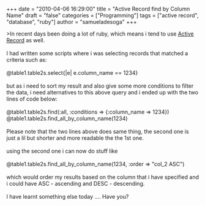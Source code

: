 +++
date = "2010-04-06 16:29:00"
title = "Active Record find by Column Name"
draft = "false"
categories = ["Programming"]
tags = ["active record", "database", "ruby"]
author = "samueladesoga"
+++

&gt;In recent days been doing a lot of ruby, which means i tend to use <a href="http://api.rubyonrails.org/classes/ActiveRecord/Base.html">Active Record</a> as well.<br /><br />I had written some scripts where i was selecting records that matched a criteria such as:<br /><br />@table1.table2s.select{|e| e.column_name == 1234}<br /><br />but as i need to sort my result and also give some more conditions to filter the data, i need alternatives to this above query and i ended up with the two lines of code below:<br /><br />@table1.table2s.find(:all, :conditions =&gt; {:column_name =&gt; 1234})<br />@table1.table2s.find_all_by_column_name(1234)<br /><br />Please note that the two lines above does same thing, the second one is just a lil but shorter and more readable the the 1st one.<br /><br />using the second one i can now do stuff like<br /><br />@table1.table2s.find_all_by_column_name(1234, :order =&gt; "col_2 ASC")<br /><br />which would order my results based on the column that i have specified and i could have ASC - ascending and DESC - descending.<br /><br />I have learnt something else today .... Have you?


